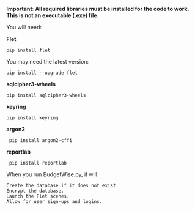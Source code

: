 **Important**:
**All required libraries must be installed for the code to work. This is not an executable (.exe) file.**

You will need:

**Flet**

    pip install flet
    
You may need the latest version:

    pip install --upgrade flet

**sqlcipher3-wheels**

    pip install sqlcipher3-wheels

**keyring**

    pip install keyring

**argon2**

     pip install argon2-cffi

**reportlab**

     pip install reportlab

When you run BudgetWise.py, it will:

    Create the database if it does not exist.
    Encrypt the database.
    Launch the Flet scenes.
    Allow for user sign-ups and logins.


